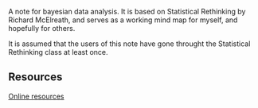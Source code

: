 A note for bayesian data analysis. It is based on Statistical Rethinking by Richard McElreath, and serves as a working mind map for myself, and hopefully for others.

It is assumed that the users of this note have gone throught the Statistical Rethinking class at least once.


## Resources
[Online resources](./notes/online_resources.md)
